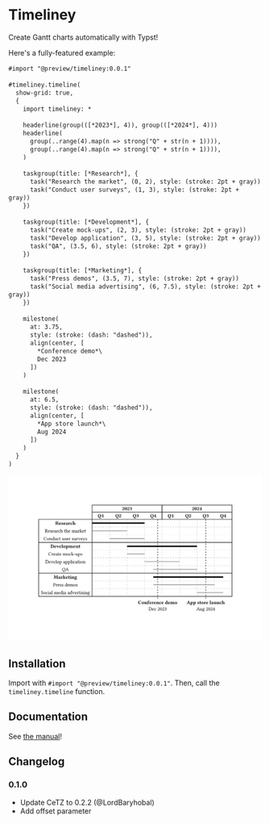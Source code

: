 # Timeliney

Create Gantt charts automatically with Typst!

Here's a fully-featured example:

```typst
#import "@preview/timeliney:0.0.1"

#timeliney.timeline(
  show-grid: true,
  {
    import timeliney: *
      
    headerline(group(([*2023*], 4)), group(([*2024*], 4)))
    headerline(
      group(..range(4).map(n => strong("Q" + str(n + 1)))),
      group(..range(4).map(n => strong("Q" + str(n + 1)))),
    )
  
    taskgroup(title: [*Research*], {
      task("Research the market", (0, 2), style: (stroke: 2pt + gray))
      task("Conduct user surveys", (1, 3), style: (stroke: 2pt + gray))
    })

    taskgroup(title: [*Development*], {
      task("Create mock-ups", (2, 3), style: (stroke: 2pt + gray))
      task("Develop application", (3, 5), style: (stroke: 2pt + gray))
      task("QA", (3.5, 6), style: (stroke: 2pt + gray))
    })

    taskgroup(title: [*Marketing*], {
      task("Press demos", (3.5, 7), style: (stroke: 2pt + gray))
      task("Social media advertising", (6, 7.5), style: (stroke: 2pt + gray))
    })

    milestone(
      at: 3.75,
      style: (stroke: (dash: "dashed")),
      align(center, [
        *Conference demo*\
        Dec 2023
      ])
    )

    milestone(
      at: 6.5,
      style: (stroke: (dash: "dashed")),
      align(center, [
        *App store launch*\
        Aug 2024
      ])
    )
  }
)
```

![Example Gantt chart](sample.png)

## Installation
Import with `#import "@preview/timeliney:0.0.1"`. Then, call the `timeliney.timeline` function.

## Documentation
See [the manual](manual.pdf)!

## Changelog

### 0.1.0
- Update CeTZ to 0.2.2 (@LordBaryhobal)
- Add offset parameter
